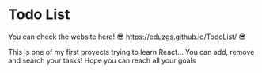 # Todo List

You can check the website here! 😎 https://eduzgs.github.io/TodoList/ 😎

This is one of my first proyects  trying to learn React...
You can add, remove and search your tasks!
Hope you can reach all your goals
